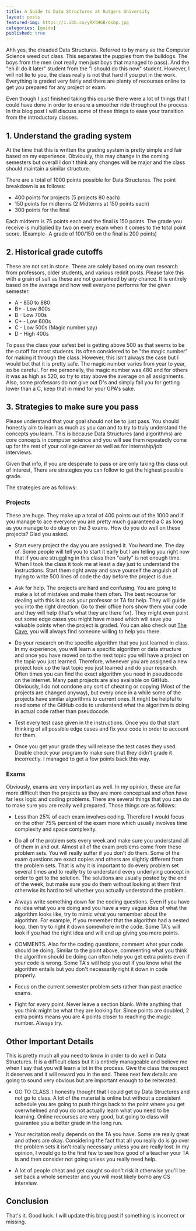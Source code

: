 ```yaml
---
title: A Guide to Data Structures at Rutgers University
layout: posts
featured-img: https://i.ibb.co/yRXtHGB/dsbp.jpg
categories: [guide] 
published: true
---
```


Ahh yes, the dreaded Data Structures. Referred to by many as the Computer Science weed out class. This separates the puppies
from the bulldogs. The boys from the men (not really men just boys that managed to pass). And the "eh ill do it later" student from the "I should do this now" student.
However, I will not lie to you, the class really is not that hard if you put in the work. Everything is graded very 
fairly and there are plenty of recourses online to get you prepared for any project or exam. 

Even though I just finished taking this course there were a lot of things that I could have done in order to ensure a smoother ride throughout the process. In this blog post I will discuss some of these things to ease your transition from the introductory classes.

## 1. Understand the grading system

At the time that this is written the grading system is pretty simple and fair based on my experience. 
Obviously, this may change in the coming semesters but overall I don't think any changes will be major and the class should maintain a similar structure.

There are a total of 1000 points possible for Data Structures. The point breakdown is as follows:

* 400 points for projects (5 projects 80 each)
* 150 points for midterms (2 Midterms at 150 points each)
* 300 points for the final

Each midterm is 75 points each and the final is 150 points. The grade you receive is multiplied by two on every exam when it comes to the total point score. 
(Example- A grade of 100/150 on the final is 200 points)

## 2. Historical grade cutoffs

These are not set in stone. These are solely based on my own research from professors, older students, and various reddit posts. Please take this with a grain of salt as these are not guaranteed by any chance. It is entirely based on the average and how well everyone performs for the given semester. 

* A  - 850 to 880
* B+ - Low 800s
* B  - Low 700s
* C+ - Low 600s
* C  - Low 500s (Magic number yay)
* D  - High 400s

To pass the class your safest bet is getting above 500 as that seems to be the cutoff for most students. Its often considered to be "the magic number" for making it through the class. However, this isn't always the case but I would bet that it is pretty safe. The magic number varies from year to year, so be careful. For me personally, the magic number was 480 and for others it was as high as 520, so try to stay above the average on all assignments. Also, some professors do not give out D's and simply fail you for getting lower than a C, keep that in mind for your GPA's sake.

## 3. Strategies to make sure you pass

Please understand that your goal should not be to just pass. You should honestly aim to learn as much as you can and to try to truly understand the concepts you learn. This is because Data Structures (and algorithms) are core concepts in computer science and you will see them repeatedly come up for the rest of your college career as well as for internship/job interviews. 

Given that info, if you are desperate to pass or are only taking this class out of interest, There are strategies you can follow to get the highest possible grade. 

The strategies are as follows: 

### Projects

These are huge. They make up a total of 400 points out of the 1000 and if you manage to ace everyone you are pretty much guaranteed a C as long as you manage to do okay on the 3 exams. How do you do well on these projects? Glad you asked.

* Start every project the day you are assigned it. You heard me. The day of. Some people will tell you to start it early but I am telling you right now that if you are struggling in this class then "early" is not enough time. When I took the class it took me at least a day just to understand the instructions. Start them right away and save yourself the anguish of trying to write 500 lines of code the day before the project is due.

* Ask for help. The projects are hard and confusing. You are going to make a lot of mistakes and make them often. The best recourse for dealing with this is to ask your professor or TA for help. They will guide you into the right direction. Go to their office hors show them your code and they will help (that's what they are there for). They might even point out some edge cases you might have missed which will save you valuable points when the project is graded. You can also check out [The Cave](https://www.cs.rutgers.edu/resources/cave), you will always find someone willing to help you there.

* Do your research on the specific algorithm that you just learned in class. In my experience, you will learn a specific algorithm or data structure and once you have moved on to the next topic you will have a project on the topic you just learned. Therefore, whenever you are assigned a new project look up the last topic you just learned and do your research. Often times you can find the exact algorithm you need in pseudocode on the internet. Many past projects are also available on GitHub. Obviously, I do not condone any sort of cheating or copying (Most of the projects are changed anyway), but every once in a while some of the projects have similar algorithms to current ones. It might be helpful to read some of the GitHub code to understand what the algorithm is doing in actual code rather than pseudocode. 

* Test every test case given in the instructions. Once you do that start thinking of all possible edge cases and fix your code in order to account for them. 

* Once you get your grade they will release the test cases they used. Double check your program to make sure that they didn't grade it incorrectly. I managed to get a few points back this way. 

### Exams

Obviously, exams are very important as well. In my opinion, these are far more difficult then the projects as they are more conceptual and often have far less logic and coding problems. There are several things that you can do to make sure you are really well prepared. Those things are as follows: 

* Less than 25% of each exam involves coding. Therefore I would focus on the other 75% percent of the exam more which usually involves time complexity and space complexity. 

* Do all of the problem sets every week and make sure you understand all of them in and out. Almost all of the exam problems come from these problem sets. You will really suffer if you don't do them. Some of the exam questions are exact copies and others are slightly different from the problem sets. That is why it is important to do every problem set several times and to really try to understand every underlying concept in order to get to the solution. The solutions are usually posted by the end of the week, but make sure you do them without looking at them first otherwise its hard to tell whether you actually understand the problem. 

* Always write something down for the coding questions. Even if you have no idea what you are doing and you have a very vague idea of what the algorithm looks like, try to mimic what you remember about the algorithm. For example, If you remember that the algorithm had a nested loop, then try to right it down somewhere in the code. Some TA's will look if you had the right idea and will end up giving you more points. 

* COMMENTS. Also for the coding questions, comment what your code should be doing. Similar to the point above, commenting what you think the algorithm should be doing can often help you get extra points even if your code is wrong. Some TA's will help you out if you know what the algorithm entails but you don't necessarily right it down in code properly. 

* Focus on the current semester problem sets rather than past practice exams.

* Fight for every point. Never leave a section blank. Write anything that you think might be what they are looking for. Since points are doubled, 2 extra points means you are 4 points closer to reaching the magic number. Always try. 

## Other Important Details

This is pretty much all you need to know in order to do well in Data Structures. It is a difficult class but it is entirely manageable and believe me when I say that you will learn a lot in the process. Give the class the respect it deserves and it will reward you in the end. These next few details are going to sound very obvious but are important enough to be reiterated. 

* GO TO CLASS. I honestly thought that I could get by Data Structures and not go to class. A lot of the material is online but without a consistent schedule you are going to push things back to the point where you get overwhelmed and you do not actually learn what you need to be learning. Online recourses are very good, but going to class will guarantee you a better grade in the long run.

* Your recitation really depends on the TA you have. Some are really great and others are okay. Considering the fact that all you really do is go over the problem sets it isn't really necessary unless you are really lost. In my opinion, I would go to the first few to see how good of a teacher your TA is and then consider not going unless you really need help. 

* A lot of people cheat and get caught so don't risk it otherwise you'll be set back a whole semester and you will most likely bomb any CS interview. 

## Conclusion

That's it. Good luck. I will update this blog post if something is incorrect or missing. 









